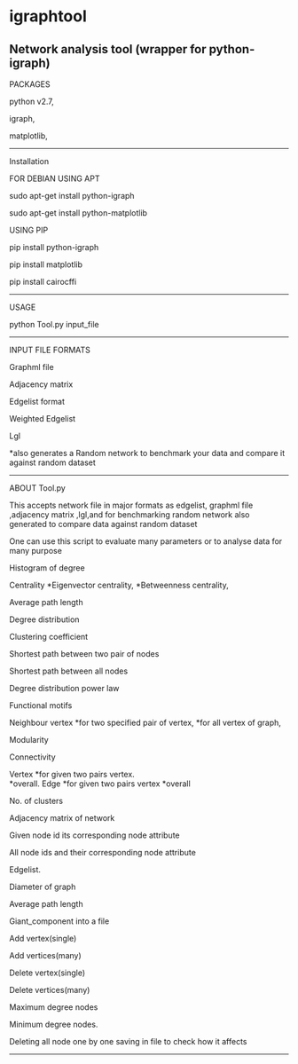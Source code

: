 # igraphtool
Network analysis tool (wrapper for python-igraph)
-------------------------------------------------

PACKAGES 

python v2.7,

igraph,

matplotlib,

--------------------------------

Installation

FOR DEBIAN USING APT

sudo apt-get install python-igraph

sudo apt-get install python-matplotlib

USING PIP

pip install python-igraph

pip install  matplotlib

pip install cairocffi

---------------------------------

USAGE

python Tool.py input_file

----------------------------------

INPUT FILE FORMATS

Graphml file

Adjacency matrix

Edgelist format

Weighted Edgelist

Lgl 

*also generates a Random network to benchmark your data and compare it against random dataset  

-----------------------------------------

ABOUT Tool.py 

This accepts network file in major formats as edgelist, graphml file ,adjacency matrix ,lgl,and for benchmarking random network also generated to compare data against random dataset 

One can use this script to evaluate many parameters or to analyse data for many purpose 
 
Histogram  of degree 

Centrality
*Eigenvector centrality,
*Betweenness centrality,

Average path length

Degree distribution

Clustering coefficient

Shortest path between two pair of nodes 

Shortest path between all nodes

Degree distribution power law

Functional motifs

Neighbour vertex
*for two specified pair of vertex,
*for all vertex of graph,

Modularity  

Connectivity 

Vertex *for given two pairs vertex.  
*overall.
    Edge   *for given two pairs  vertex
*overall  

No. of clusters

Adjacency matrix of network

Given node id its corresponding node  attribute 

All node ids and their  corresponding node attribute 

Edgelist.

Diameter of graph 

Average path length

Giant_component into a file 

Add vertex(single)

Add vertices(many)


Delete vertex(single)

Delete vertices(many)

Maximum degree   nodes

Minimum degree nodes.

Deleting all node one by one  saving in file to check how it affects 

----------------------------------------------------------------------




